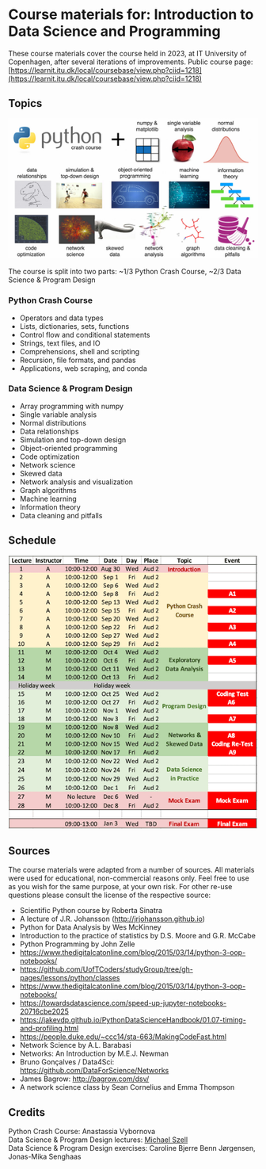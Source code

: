 # Course materials for: Introduction to Data Science and Programming
These course materials cover the course held in 2023, at IT University of Copenhagen, after several iterations of improvements. Public course page: [https://learnit.itu.dk/local/coursebase/view.php?ciid=1218](https://learnit.itu.dk/local/coursebase/view.php?ciid=1218)


## Topics
![alt text](docs/images/topics.jpg "Topics")

The course is split into two parts: ~1/3 Python Crash Course, ~2/3 Data Science & Program Design

### Python Crash Course

* Operators and data types
* Lists, dictionaries, sets, functions
* Control flow and conditional statements
* Strings, text files, and IO
* Comprehensions, shell and scripting
* Recursion, file formats, and pandas
* Applications, web scraping, and conda

### Data Science & Program Design

* Array programming with numpy
* Single variable analysis
* Normal distributions
* Data relationships
* Simulation and top-down design
* Object-oriented programming
* Code optimization
* Network science
* Skewed data
* Network analysis and visualization
* Graph algorithms
* Machine learning
* Information theory
* Data cleaning and pitfalls


## Schedule
![alt text](docs/images/schedule.png "Schedule")

## Sources
The course materials were adapted from a number of sources. All materials were used for educational, non-commercial reasons only. Feel free to use as you wish for the same purpose, at your own risk. For other re-use questions please consult the license of the respective source:

* Scientific Python course by Roberta Sinatra
* A lecture of J.R. Johansson (http://jrjohansson.github.io)
* Python for Data Analysis by Wes McKinney
* Introduction to the practice of statistics by D.S. Moore and G.R. McCabe
* Python Programming by John Zelle
* https://www.thedigitalcatonline.com/blog/2015/03/14/python-3-oop-notebooks/
* https://github.com/UofTCoders/studyGroup/tree/gh-pages/lessons/python/classes
* https://www.thedigitalcatonline.com/blog/2015/03/14/python-3-oop-notebooks/
* https://towardsdatascience.com/speed-up-jupyter-notebooks-20716cbe2025
* https://jakevdp.github.io/PythonDataScienceHandbook/01.07-timing-and-profiling.html
* https://people.duke.edu/~ccc14/sta-663/MakingCodeFast.html
* Network Science by A.L. Barabasi
* Networks: An Introduction by M.E.J. Newman
* Bruno Gonçalves / Data4Sci: https://github.com/DataForScience/Networks
* James Bagrow: http://bagrow.com/dsv/
* A network science class by Sean Cornelius and Emma Thompson

## Credits
Python Crash Course: Anastassia Vybornova  
Data Science & Program Design lectures: [Michael Szell](http://michael.szell.net)  
Data Science & Program Design exercises: Caroline Bjerre Benn Jørgensen, Jonas-Mika Senghaas  
